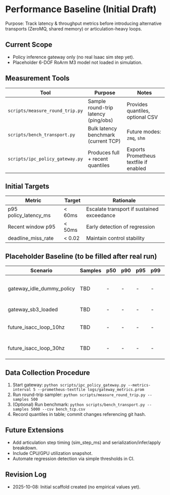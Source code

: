 # Performance Baseline (Initial Draft)

Purpose: Track latency & throughput metrics before introducing alternative transports (ZeroMQ, shared memory) or articulation-heavy loops.

## Current Scope
- Policy inference gateway only (no real Isaac sim step yet).
- Placeholder 6-DOF RoArm M3 model not loaded in simulation.

## Measurement Tools
| Tool | Purpose | Notes |
|------|---------|-------|
| `scripts/measure_round_trip.py` | Sample round-trip latency (ping/obs) | Provides quantiles, optional CSV |
| `scripts/bench_transport.py` | Bulk latency benchmark (current TCP) | Future modes: `zmq`, `shm` |
| `scripts/ipc_policy_gateway.py` | Produces full + recent quantiles | Exports Prometheus textfile if enabled |

## Initial Targets
| Metric | Target | Rationale |
|--------|--------|-----------|
| p95 policy_latency_ms | < 60ms | Escalate transport if sustained exceedance |
| Recent window p95 | < 50ms | Early detection of regression |
| deadline_miss_rate | < 0.02 | Maintain control stability |

## Placeholder Baseline (to be filled after real run)
| Scenario | Samples | p50 | p90 | p95 | p99 | Notes |
|----------|---------|-----|-----|-----|-----|-------|
| gateway_idle_dummy_policy | TBD | - | - | - | - | Dummy linear policy, no Isaac step |
| gateway_sb3_loaded | TBD | - | - | - | - | PPO zip loaded |
| future_isacc_loop_10hz | TBD | - | - | - | - | With articulation update |
| future_isacc_loop_30hz | TBD | - | - | - | - | With articulation update |

## Data Collection Procedure
1. Start gateway: `python scripts/ipc_policy_gateway.py --metrics-interval 5 --prometheus-textfile logs/gateway_metrics.prom`
2. Run round-trip sampler: `python scripts/measure_round_trip.py --samples 500`
3. (Optional) Run benchmark: `python scripts/bench_transport.py --samples 5000 --csv bench_tcp.csv`
4. Record quantiles in table; commit changes referencing git hash.

## Future Extensions
- Add articulation step timing (sim_step_ms) and serialization/infer/apply breakdown.
- Include CPU/GPU utilization snapshot.
- Automate regression detection via simple thresholds in CI.

## Revision Log
- 2025-10-08: Initial scaffold created (no empirical values yet).
